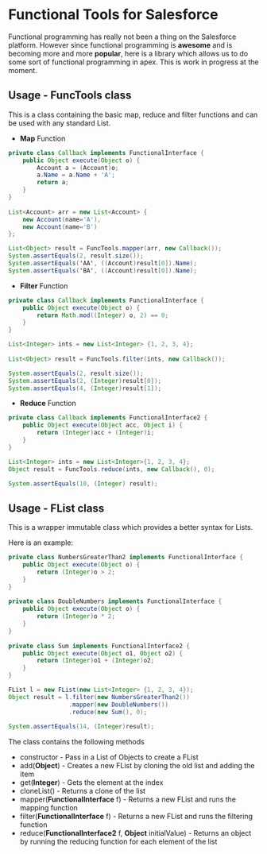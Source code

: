 # Functional Tools for Salesforce

Functional programming has really not been a thing on the Salesforce platform. However since functional programming is **awesome** and is becoming more and more **popular**, here is a library which allows us to do some sort of functional programming in apex. This is work in progress at the moment.

## Usage - FuncTools class
This is a class containing the basic map, reduce and filter functions and can be used with any standard List.

* **Map** Function
```java
private class Callback implements FunctionalInterface {
    public Object execute(Object o) {
        Account a = (Account)o;
        a.Name = a.Name + 'A';
        return a;
    }
}
    
List<Account> arr = new List<Account> {
    new Account(name='A'), 
    new Account(name='B')
};

List<Object> result = FuncTools.mapper(arr, new Callback());       
System.assertEquals(2, result.size());
System.assertEquals('AA', ((Account)result[0]).Name);
System.assertEquals('BA', ((Account)result[0]).Name);

```

* **Filter** Function
```java
private class Callback implements FunctionalInterface {
    public Object execute(Object o) {
        return Math.mod((Integer) o, 2) == 0;
    }
}

List<Integer> ints = new List<Integer> {1, 2, 3, 4};
                
List<Object> result = FuncTools.filter(ints, new Callback());

System.assertEquals(2, result.size());
System.assertEquals(2, (Integer)result[0]);
System.assertEquals(4, (Integer)result[1]);
```

* **Reduce** Function
```java
private class Callback implements FunctionalInterface2 {
    public Object execute(Object acc, Object i) {
        return (Integer)acc + (Integer)i;
    }
}

List<Integer> ints = new List<Integer>{1, 2, 3, 4};
Object result = FuncTools.reduce(ints, new Callback(), 0);

System.assertEquals(10, (Integer) result);
```

## Usage - FList class
This is a wrapper immutable class which provides a better syntax for Lists.

Here is an example:
```java
private class NumbersGreaterThan2 implements FunctionalInterface {
    public Object execute(Object o) {
        return (Integer)o > 2;
    }
}
    
private class DoubleNumbers implements FunctionalInterface {
    public Object execute(Object o) {
        return (Integer)o * 2;
    }
}
    
private class Sum implements FunctionalInterface2 {
    public Object execute(Object o1, Object o2) {
        return (Integer)o1 + (Integer)o2;
    }
}

FList l = new FList(new List<Integer> {1, 2, 3, 4});
Object result = l.filter(new NumbersGreaterThan2())
                 .mapper(new DoubleNumbers())
                 .reduce(new Sum(), 0);
        
System.assertEquals(14, (Integer)result);
```

The class contains the following methods
* constructor - Pass in a List of Objects to create a FList
* add(**Object**) - Creates a new FList by cloning the old list and adding the item
* get(**Integer**) - Gets the element at the index
* cloneList() - Returns a clone of the list
* mapper(**FunctionalInterface** f) - Returns a new FList and runs the mapping function
* filter(**FunctionalInterface** f) - Returns a new FList and runs the filtering function
* reduce(**FunctionalInterface2** f, **Object** initialValue) - Returns an object by running the reducing function for each element of the list